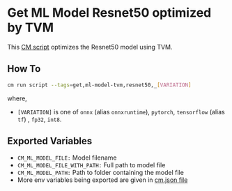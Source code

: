 # Get ML Model Resnet50 optimized by TVM
This [CM script](https://github.com/mlcommons/ck/blob/master/cm/docs/specs/script.md) optimizes the Resnet50 model using TVM.

## How To
```bash
cm run script --tags=get,ml-model-tvm,resnet50,_[VARIATION]
```
where,
* `[VARIATION]` is one of `onnx` (alias `onnxruntime`), `pytorch`, `tensorflow` (alias `tf`) , `fp32`, `int8`.

## Exported Variables
* `CM_ML_MODEL_FILE:` Model filename
* `CM_ML_MODEL_FILE_WITH_PATH:` Full path to model file
* `CM_ML_MODEL_PATH:` Path to folder containing the model file
* More env variables being exported are given in [cm.json file](_cm.json)
